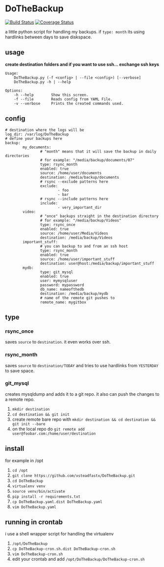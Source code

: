 DoTheBackup
===========

[![Build Status](https://travis-ci.org/xsteadfastx/DoTheBackup.svg?branch=master)](https://travis-ci.org/xsteadfastx/DoTheBackup)
[![Coverage Status](https://img.shields.io/coveralls/xsteadfastx/DoTheBackup.svg)](https://coveralls.io/r/xsteadfastx/DoTheBackup?branch=master)

a little python script for handling my backups. if `type: month` its using hardlinks between days to save diskspace.

## usage
**create destination folders and if you want to use ssh... exchange ssh keys**

```
Usage:
    DoTheBackup.py (-f <config> | --file <config>) [--verbose]
    DoTheBackup.py -h | --help

Options:
    -h --help        Show this screen.
    -f --file        Reads config from YAML File.
    -v --verbose     Prints the created commands used.
```

## config
```
# destination where the logs will be
log_dir: /var/log/DoTheBackup
# define your backups here
backup:
        my_documents:
                # "month" means that it will save the backup in daily directories
                # for example: "/media/backup/documents/07"
                type: rsync_month
                enabled: true
                source: /home/user/documents
                destination: /media/backup/documents
                # rsync --exclude patterns here
                exclude:
                        - foo
                        - bar
                # rsync --include patterns here
                include:
                        - very_important_dir
        video:
                # "once" backups straight in the destination directory
                # for example: "/media/backup/Videos"
                type: rsync_once
                enabled: true
                source: /home/user/Media/Videos
                destination: /media/backup/Videos
        important_stuff:
                # you can backup to and from an ssh host
                type: rsync_month
                enabled: true
                source: /home/user/important_stuff
                destination: user@host:/media/backup/important_stuff
        mydb:
                type: git_mysql
                enabled: true
                user: mymysqluser
                password: mypassword
                db_name: nameofthedb
                destination: /media/backup/mydb
                # name of the remote git pushes to
                remote_name: mygitbox
```

## type
### rsync_once
saves `source` to `destination`. it even works over ssh.

### rsync_month
saves `source` to `destination/TODAY` and tries to use hardlinks from `YESTERDAY` to save space.

### git_mysql
creates mysqldump and adds it to a git repo. it also can push the changes to a remote repo.

1. `mkdir destination`
2. `cd destination && git init`
3. create remote bare repo with `mkdir destination && cd destination && git init --bare`
4. on the local repo do `git remote add user@foobar.com:/home/user/destination`

## install
for example in /opt

1. `cd /opt`
2. `git clone https://github.com/xsteadfastx/DoTheBackup.git`
3. `cd DoTheBackup`
4. `virtualenv venv`
5. `source venv/bin/activate`
6. `pip install -r requirements.txt`
7. `cp DoTheBackup.yaml.dist DoTheBackup.yaml`
8. `vim DoTheBackup.yaml`

## running in crontab
i use a shell wrapper script for handling the virtualenv

1. `/opt/DoTheBackup`
2. `cp DoTheBackup-cron.sh.dist DoTheBackup-cron.sh`
3. `vim DoTheBackup-cron.sh`
4. edit your crontab and add `/opt/DoTheBackup/DoTheBackup-cron.sh`
